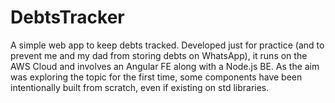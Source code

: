# DebtsTracker
A simple web app to keep debts tracked. Developed just for practice (and to prevent me and my dad from storing debts on WhatsApp), it runs on the AWS Cloud and involves an Angular FE along with a Node.js BE. As the aim was exploring the topic for the first time, some components have been intentionally built from scratch, even if existing on std libraries.
